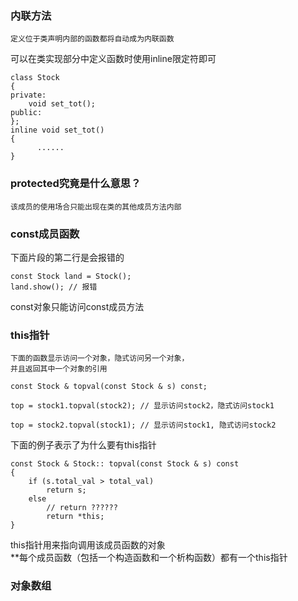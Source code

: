 ### 内联方法
```
定义位于类声明内部的函数都将自动成为内联函数
```
可以在类实现部分中定义函数时使用inline限定符即可
```
class Stock
{
private:
    void set_tot();
public:
};
inline void set_tot()
{
      ......
}
```

### protected究竟是什么意思？
```
该成员的使用场合只能出现在类的其他成员方法内部
```

### const成员函数
下面片段的第二行是会报错的
```
const Stock land = Stock();
land.show(); // 报错
```
const对象只能访问const成员方法

### this指针
```
下面的函数显示访问一个对象，隐式访问另一个对象，
并且返回其中一个对象的引用

const Stock & topval(const Stock & s) const;

top = stock1.topval(stock2); // 显示访问stock2，隐式访问stock1

top = stock2.topval(stock1); // 显示访问stock1, 隐式访问stock2
```
下面的例子表示了为什么要有this指针
```
const Stock & Stock:: topval(const Stock & s) const
{
    if (s.total_val > total_val)
        return s;
    else
        // return ??????
        return *this;
}
```
this指针用来指向调用该成员函数的对象<br>
**每个成员函数（包括一个构造函数和一个析构函数）都有一个this指针

### 对象数组
